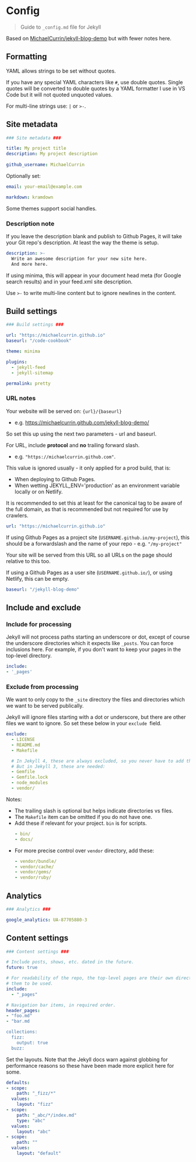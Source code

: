 # Config
> Guide to `_config.md` file for Jekyll

Based on [MichaelCurrin/jekyll-blog-demo](https://github.com/MichaelCurrin/jekyll-blog-demo/blob/master/_config.yml) but with fewer notes here.
    
    
## Formatting

YAML allows strings to be set without quotes.

If you have any special YAML characters like `#`, use double quotes. Single quotes will be converted to double quotes by a YAML formatter I use in VS Code but it will not quoted unquoted values.

For multi-line strings use: `|` or `>-`.


## Site metadata

```yaml
### Site metadata ###

title: My project title
description: My project description
  
github_username: MichaelCurrin
```

Optionally set:

```yaml
email: your-email@example.com

markdown: kramdown
```

Some themes support social handles.

### Description note

If you leave the description blank and publish to Github Pages, it will take your Git
repo's description. At least the way the theme is setup.

```yaml
description: >-
  Write an awesome description for your new site here.
  And more here.  
```

If using minima, this will appear in your document head meta (for Google search results) and in your feed.xml site description.

Use `>-` to write multi-line content but to ignore newlines in the content.


## Build settings

```yaml
### Build settings ###

url: "https://michaelcurrin.github.io"
baseurl: "/code-cookbook"

theme: minima

plugins:
  - jekyll-feed
  - jekyll-sitemap

permalink: pretty
```

### URL notes

Your website will be served on: `{url}/{baseurl}`

- e.g. https://michaelcurrin.github.com/jekyll-blog-demo/

So set this up using the next two parameters - url and baseurl.

For URL, include **protocol** and **no** trailing forward slash.

- e.g. `"https://michaelcurrin.github.com"`.

This value is ignored usually - it only applied for a prod build, that is:

- When deploying to Github Pages.
- When wetting JEKYLL_ENV='production' as an environment variable locally or on Netlify.

It is recommended to set this at least for the canonical tag to be aware of the full domain,
as that is recommended but not required for use by crawlers.

```yaml
url: "https://michaelcurrin.github.io"
```

If using Github Pages as a project site (`USERNAME.github.io/my-project`),
this should be a forwardslash and the name of your repo - e.g. `"/my-project"`

Your site will be served from this URL so all URLs on the page should relative to this too.

If using a Github Pages as a user site (`USERNAME.github.io/`), or using Netlify, this can be empty.

```yaml
baseurl: "/jekyll-blog-demo"
```
    
## Include and exclude

### Include for processing

Jekyll will not process paths starting an underscore or dot, except of course
the underscore directories which it expects like `_posts`.
You can force inclusions here. For example, if you don't want to keep your
pages in the top-level directory.

```yaml
include:
- '_pages'
```

### Exclude from processing

We want to only copy to the `_site` directory the files and directories which we want to be served publically.

Jekyll will ignore files starting with a dot or underscore, but there are other files we
want to ignore. So set these below in your `exclude `field. 

```yaml
exclude:
  - LICENSE
  - README.md
  - Makefile

  # In Jekyll 4, these are always excluded, so you never have to add them to your list.
  # But in Jekyll 3, these are needed:
  - Gemfile
  - Gemfile.lock
  - node_modules
  - vendor/
```

Notes:

- The trailing slash is optional but helps indicate directories vs files.
- The `Makefile` item can be omitted if you do not have one. 
- Add these if relevant for your project. `bin` is for scripts.
    ```yaml
    - bin/
    - docs/
    ```
- For more precise control over `vendor` directory, add these:
    ```yaml
    - vendor/bundle/
    - vendor/cache/
    - vendor/gems/
    - vendor/ruby/
    ```

## Analytics

```yaml
### Analytics ###

google_analytics: UA-87705880-3
```


## Content settings

```yaml
### Content settings ###

# Include posts, shows, etc. dated in the future.
future: true

# For readability of the repo, the top-level pages are their own directory and this allows
# them to be used.
include:
  - "_pages"

# Navigation bar items, in required order.
header_pages:
- "foo.md"
- "bar.md

collections:
  fizz:
    output: true
  buzz:
```

Set the layouts. Note that the Jekyll docs warn against globbing for performance reasons so these
have been made more explicit here for some.

```yaml
defaults:
- scope:
    path: "_fizz/*"
  values:
    layout: "fizz"
- scope:
    path: "_abc/*/index.md"
    type: "abc"
  values:
    layout: "abc"
- scope:
    path: ""
  values:
    layout: "default"
```
  
